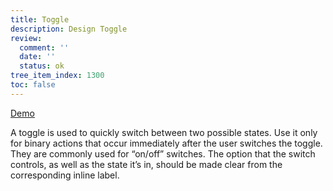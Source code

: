 ```yaml
---
title: Toggle
description: Design Toggle
review:
  comment: ''
  date: ''
  status: ok
tree_item_index: 1300
toc: false
---
```


[Demo](https://www.webcomponents.org/element/@polymer/paper-toggle-button)

A toggle is used to quickly switch between two possible states. Use it only for binary actions that occur immediately after the user switches the toggle. They are commonly used for “on/off” switches. The option that the switch controls, as well as the state it’s in, should be made clear from the corresponding inline label.
